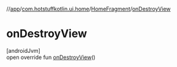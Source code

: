//[app](../../../index.md)/[com.hotstuffkotlin.ui.home](../index.md)/[HomeFragment](index.md)/[onDestroyView](on-destroy-view.md)

# onDestroyView

[androidJvm]\
open override fun [onDestroyView](on-destroy-view.md)()
